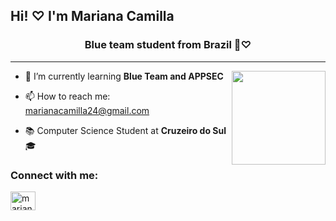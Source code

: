 ## Hi! ♡ I'm Mariana Camilla
<h3 align="center"> Blue team student from Brazil 🤖♡</h3>

<hr><img align="right" width="150" src="https://media.giphy.com/media/LmNwrBhejkK9EFP504/giphy.gif"/>

- 🌱 I’m currently learning **Blue Team and APPSEC** 

- 📫 How to reach me: marianacamilla24@gmail.com
 
- 📚 Computer Science Student at **Cruzeiro do Sul** 🎓 

<h3 align="left">Connect with me:</h3>
<p align="left">
<a href="https://linkedin.com/in/marianacamilla" target="blank"><img align="center" src="https://raw.githubusercontent.com/rahuldkjain/github-profile-readme-generator/master/src/images/icons/Social/linked-in-alt.svg" alt="marianacamilla" height="30" width="40" /></a>
</p>


 
